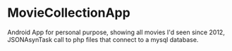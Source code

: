 # MovieCollectionApp
Android App for personal purpose, showing all movies I'd seen since 2012, JSONAsynTask call to php files that connect to a mysql database.
